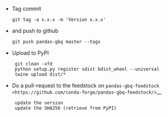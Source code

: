 *   Tag commit

        git tag -a x.x.x -m 'Version x.x.x'

*   and push to github

        git push pandas-gbq master --tags

*  Upload to PyPI

        git clean -xfd
        python setup.py register sdist bdist_wheel --universal
        twine upload dist/*

*  Do a pull-request to the feedstock on `pandas-gbq-feedstock <https://github.com/conda-forge/pandas-gbq-feedstock/>`__

        update the version
        update the SHA256 (retrieve from PyPI)
